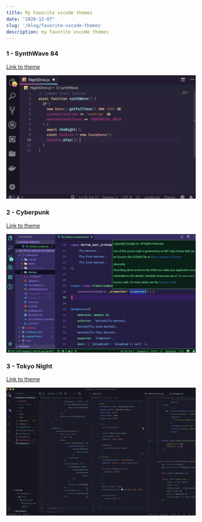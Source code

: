 ```yaml
---
title: My Favorite vscode themes
date: "2020-12-07"
slug: '/blog/favorite-vscode-themes'
description: my favorite vscode themes
---
```



### 1 -  SynthWave 84 

<a href="https://marketplace.visualstudio.com/items?itemName=RobbOwen.synthwave-vscode" target="_blank" referrer="noopener norefferer">Link to theme</a> 


![synthwave vscode theme](./synthwave.jpg)



### 2 - Cyberpunk 

<a href="https://marketplace.visualstudio.com/items?itemName=max-SS.cyberpunk" target="_blank" referrer="noopener norefferer">Link to theme</a> 


![cyberpunk vs code theme](./cyberpunk.jpg)


### 3 - Tokyo Night 
<a href="https://marketplace.visualstudio.com/items?itemName=enkia.tokyo-night" target="_blank" referrer="noopener norefferer">Link to theme</a> 


![tokyo night vscode theme](./tokyo-night.jpg)
